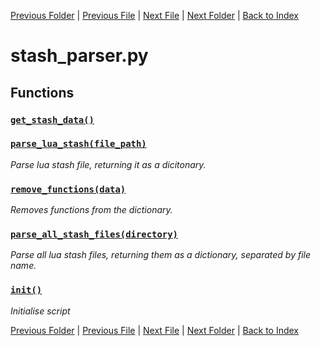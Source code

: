 [Previous Folder](../objects/components.md) | [Previous File](script_parser.md) | [Next File](tiles_parser.md) | [Next Folder](../recipes/craft_recipes.md) | [Back to Index](../../index.md)

# stash_parser.py

## Functions

### [`get_stash_data()`](https://github.com/Vaileasys/pz-wiki_parser/blob/main/scripts/parser/stash_parser.py#L12)
### [`parse_lua_stash(file_path)`](https://github.com/Vaileasys/pz-wiki_parser/blob/main/scripts/parser/stash_parser.py#L19)

_Parse lua stash file, returning it as a dicitonary._

### [`remove_functions(data)`](https://github.com/Vaileasys/pz-wiki_parser/blob/main/scripts/parser/stash_parser.py#L91)

_Removes functions from the dictionary._

### [`parse_all_stash_files(directory)`](https://github.com/Vaileasys/pz-wiki_parser/blob/main/scripts/parser/stash_parser.py#L100)

_Parse all lua stash files, returning them as a dictionary, separated by file name._

### [`init()`](https://github.com/Vaileasys/pz-wiki_parser/blob/main/scripts/parser/stash_parser.py#L120)

_Initialise script_



[Previous Folder](../objects/components.md) | [Previous File](script_parser.md) | [Next File](tiles_parser.md) | [Next Folder](../recipes/craft_recipes.md) | [Back to Index](../../index.md)
